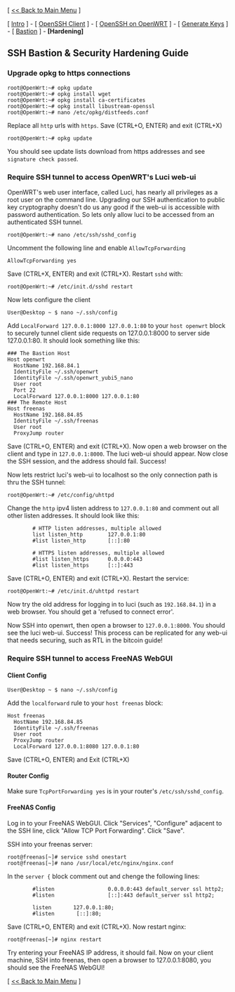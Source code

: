 [ [<< Back to Main Menu](https://github.com/seth586/guides/blob/master/README.md) ]

[ [Intro](README.md) ] - [ [OpenSSH Client](1_install_client.md) ] - [ [OpenSSH on OpenWRT](2_install_openssh.md) ] - [ [Generate Keys](3_keys.md) ] - [ [Bastion](4_bastion.md) ] - **[Hardening]**

## SSH Bastion & Security Hardening Guide
### Upgrade opkg to https connections
```
root@OpenWrt:~# opkg update
root@OpenWrt:~# opkg install wget
root@OpenWrt:~# opkg install ca-certificates
root@OpenWrt:~# opkg install libustream-openssl
root@OpenWrt:~# nano /etc/opkg/distfeeds.conf
```
Replace all `http` urls with `https`. Save (CTRL+O, ENTER) and exit (CTRL+X)
```
root@OpenWrt:~# opkg update
```
You should see update lists download from https addresses and see `signature check passed`.

### Require SSH tunnel to access OpenWRT's Luci web-ui
OpenWRT's web user interface, called Luci, has nearly all privileges as a root user on the command line. Upgrading our SSH authentication to public key cryptography doesn't do us any good if the web-ui is accessible with password authentication. So lets only allow luci to be accessed from an authenticated SSH tunnel.

```
root@OpenWrt:~# nano /etc/ssh/sshd_config
```
Uncomment the following line and enable `AllowTcpForwarding`
```
AllowTcpForwarding yes
```
Save (CTRL+X, ENTER) and exit (CTRL+X). Restart `sshd` with:
```
root@OpenWrt:~# /etc/init.d/sshd restart
```

Now lets configure the client
```
User@Desktop ~ $ nano ~/.ssh/config
```
Add `LocalForward 127.0.0.1:8000 127.0.0.1:80` to your `host openwrt` block to securely tunnel client side requests on 127.0.0.1:8000 to server side 127.0.0.1:80. It should look something like this:
```
### The Bastion Host
Host openwrt
  HostName 192.168.84.1
  IdentityFile ~/.ssh/openwrt
  IdentityFile ~/.ssh/openwrt_yubi5_nano
  User root
  Port 22
  LocalForward 127.0.0.1:8000 127.0.0.1:80
### The Remote Host
Host freenas
  HostName 192.168.84.85
  IdentityFile ~/.ssh/freenas
  User root
  ProxyJump router
```
Save (CTRL+O, ENTER) and exit (CTRL+X). Now open a web browser on the client and type in `127.0.0.1:8000`. The luci web-ui should appear. Now close the SSH session, and the address should fail. Success!

Now lets restrict luci's web-ui to localhost so the only connection path is thru the SSH tunnel:
```
root@OpenWrt:~# /etc/config/uhttpd
```
Change the `http` ipv4 listen address to `127.0.0.1:80` and comment out all other listen addresses. It should look like this:
```
        # HTTP listen addresses, multiple allowed
        list listen_http        127.0.0.1:80
        #list listen_http       [::]:80

        # HTTPS listen addresses, multiple allowed
        #list listen_https      0.0.0.0:443
        #list listen_https      [::]:443
```
Save (CTRL+O, ENTER) and exit (CTRL+X). Restart the service:
```
root@OpenWrt:~# /etc/init.d/uhttpd restart
```
Now try the old address for logging in to luci (such as `192.168.84.1`) in a web browser. You should get a 'refused to connect error'. 

Now SSH into openwrt, then open a browser to `127.0.0.1:8000`. You should see the luci web-ui. Success! This process can be replicated for any web-ui that needs securing, such as RTL in the bitcoin guide!

### Require SSH tunnel to access FreeNAS WebGUI
#### Client Config
```
User@Desktop ~ $ nano ~/.ssh/config
```
Add the `localforward` rule to your `host freenas` block:
```
Host freenas
  HostName 192.168.84.85
  IdentityFile ~/.ssh/freenas
  User root
  ProxyJump router
  LocalForward 127.0.0.1:8080 127.0.0.1:80
```
Save (CTRL+O, ENTER) and Exit (CTRL+X)

#### Router Config
Make sure `TcpPortForwarding yes` is in your router's `/etc/ssh/sshd_config`.

#### FreeNAS Config
Log in to your FreeNAS WebGUI. Click "Services", "Configure" adjacent to the SSH line, click "Allow TCP Port Forwarding". Click "Save".

SSH into your freenas server:
```
root@freenas[~]# service sshd onestart
root@freenas[~]# nano /usr/local/etc/nginx/nginx.conf
```
In the `server {` block comment out and chenge the following lines:
```
        #listen                 0.0.0.0:443 default_server ssl http2;
        #listen                 [::]:443 default_server ssl http2;
        
        listen       127.0.0.1:80;
        #listen       [::]:80;
```
Save (CTRL+O, ENTER) and exit (CTRL+X). Now restart nginx:
```
root@freenas[~]# nginx restart
```
Try entering your FreeNAS IP address, it should fail. Now on your client machine, SSH into freenas, then open a browser to 127.0.0.1:8080, you should see the FreeNAS WebGUI!



[ [<< Back to Main Menu](https://github.com/seth586/guides/blob/master/README.md) ]
